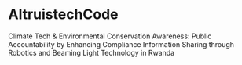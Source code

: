# AltruistechCode
Climate Tech &amp; Environmental Conservation Awareness: Public Accountability by Enhancing Compliance Information Sharing through Robotics and Beaming Light Technology in Rwanda
